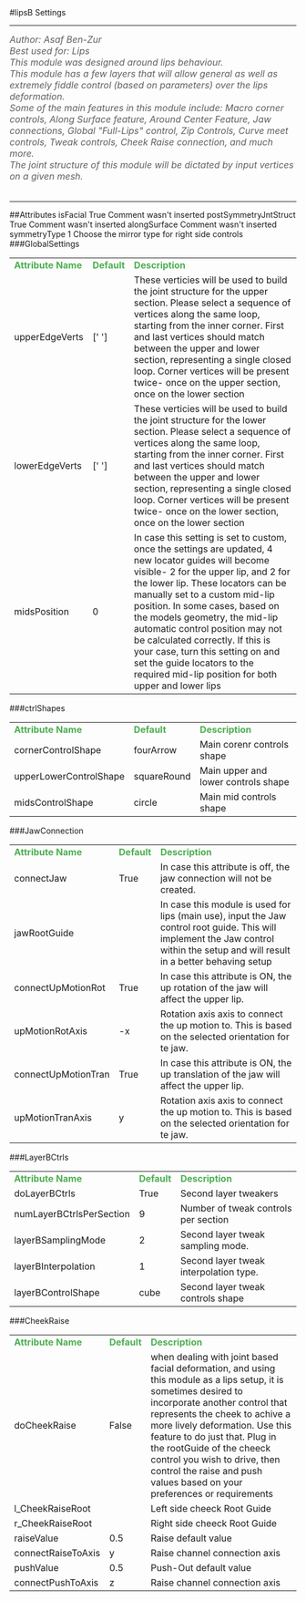 <body>
#lipsB Settings
<hr width = 100%>
<font color = #5f5f5f size = 3pt>
<i>
Author: Asaf Ben-Zur <br>
Best used for: Lips <br>
This module was designed around lips behaviour. <br>
This module has a few layers that will allow general as well as extremely fiddle control (based on parameters) over the lips deformation. <br>
Some of the main features in this module include: Macro corner controls, Along Surface feature, Around Center Feature, Jaw connections, Global "Full-Lips" control, Zip Controls, Curve meet controls, Tweak controls, Cheek Raise connection,  and much more. <br>
The joint structure of this module will be dictated by input vertices on a given mesh. <br>
</i>
<br>
</font>
<hr width = 100%>
##Attributes
<tr><td>isFacial</td>
<td>True</td>
<td>Comment wasn't inserted</td></tr>
<tr><td>postSymmetryJntStruct</td>
<td>True</td>
<td>Comment wasn't inserted</td></tr>
<tr><td>alongSurface</td>
<td></td>
<td>Comment wasn't inserted</td></tr>
<tr><td>symmetryType</td>
<td>1</td>
<td>Choose the mirror type for right side controls</td></tr>
</table></font>
###GlobalSettings
<table><tr><td><b><font size = 3pt color = #4caf50>Attribute Name</td><td><font color = #4caf50><b>Default</td><td><font color = #4caf50><b>Description</td></tr>
<tr><td>upperEdgeVerts</td>
<td>[' ']</td>
<td>These verticies will be used to build the joint structure for the upper section. Please select a sequence of vertices along the same loop, starting from the inner corner. First and last vertices should match between the upper and lower section, representing a single closed loop. Corner vertices will be present twice- once on the upper section, once on the lower section</td></tr>
<tr><td>lowerEdgeVerts</td>
<td>[' ']</td>
<td>These verticies will be used to build the joint structure for the lower section. Please select a sequence of vertices along the same loop, starting from the inner corner. First and last vertices should match between the upper and lower section, representing a single closed loop. Corner vertices will be present twice- once on the lower section, once on the lower section</td></tr>
<tr><td>midsPosition</td>
<td>0</td>
<td>In case this setting is set to custom, once the settings are updated, 4 new locator guides will become visible- 2 for the upper lip, and 2 for the lower lip. These locators can be manually set to a custom mid-lip position. In some cases, based on the models geometry, the mid-lip automatic control position may not be calculated correctly. If this is your case, turn this setting on and set the guide locators to the required mid-lip position for both upper and lower lips</td></tr>
</table></font>
###ctrlShapes
<table><tr><td><b><font size = 3pt color = #4caf50>Attribute Name</td><td><font color = #4caf50><b>Default</td><td><font color = #4caf50><b>Description</td></tr>
<tr><td>cornerControlShape</td>
<td>fourArrow</td>
<td>Main corenr controls shape</td></tr>
<tr><td>upperLowerControlShape</td>
<td>squareRound</td>
<td>Main upper and lower controls shape</td></tr>
<tr><td>midsControlShape</td>
<td>circle</td>
<td>Main mid controls shape</td></tr>
</table></font>
###JawConnection
<table><tr><td><b><font size = 3pt color = #4caf50>Attribute Name</td><td><font color = #4caf50><b>Default</td><td><font color = #4caf50><b>Description</td></tr>
<tr><td>connectJaw</td>
<td>True</td>
<td>In case this attribute is off, the jaw connection will not be created.</td></tr>
<tr><td>jawRootGuide</td>
<td></td>
<td>In case this module is used for lips (main use), input the Jaw control root guide. This will implement the Jaw control within the setup and will result in a better behaving setup</td></tr>
<tr><td>connectUpMotionRot</td>
<td>True</td>
<td>In case this attribute is ON, the up rotation of the jaw will affect the upper lip.</td></tr>
<tr><td>upMotionRotAxis</td>
<td>-x</td>
<td>Rotation axis axis to connect the up motion to. This is based on the selected orientation for te jaw.</td></tr>
<tr><td>connectUpMotionTran</td>
<td>True</td>
<td>In case this attribute is ON, the up translation of the jaw will affect the upper lip.</td></tr>
<tr><td>upMotionTranAxis</td>
<td>y</td>
<td>Rotation axis axis to connect the up motion to. This is based on the selected orientation for te jaw.</td></tr>
</table></font>
###LayerBCtrls
<table><tr><td><b><font size = 3pt color = #4caf50>Attribute Name</td><td><font color = #4caf50><b>Default</td><td><font color = #4caf50><b>Description</td></tr>
<tr><td>doLayerBCtrls</td>
<td>True</td>
<td>Second layer tweakers</td></tr>
<tr><td>numLayerBCtrlsPerSection</td>
<td>9</td>
<td>Number of tweak controls per section</td></tr>
<tr><td>layerBSamplingMode</td>
<td>2</td>
<td>Second layer tweak sampling mode.</td></tr>
<tr><td>layerBInterpolation</td>
<td>1</td>
<td>Second layer tweak interpolation type.</td></tr>
<tr><td>layerBControlShape</td>
<td>cube</td>
<td>Second layer tweak controls shape</td></tr>
</table></font>
###CheekRaise
<table><tr><td><b><font size = 3pt color = #4caf50>Attribute Name</td><td><font color = #4caf50><b>Default</td><td><font color = #4caf50><b>Description</td></tr>
<tr><td>doCheekRaise</td>
<td>False</td>
<td>when dealing with joint based facial deformation, and using this module as a lips setup, it is sometimes desired to incorporate another control that represents the cheek to achive a more lively deformation. Use this feature to do just that. Plug in the rootGuide of the cheeck control you wish to drive, then control the raise and push values based on your preferences or requirements</td></tr>
<tr><td>l_CheekRaiseRoot</td>
<td></td>
<td>Left side cheeck Root Guide</td></tr>
<tr><td>r_CheekRaiseRoot</td>
<td></td>
<td>Right side cheeck Root Guide</td></tr>
<tr><td>raiseValue</td>
<td>0.5</td>
<td>Raise default value</td></tr>
<tr><td>connectRaiseToAxis</td>
<td>y</td>
<td>Raise channel connection axis</td></tr>
<tr><td>pushValue</td>
<td>0.5</td>
<td>Push-Out default value</td></tr>
<tr><td>connectPushToAxis</td>
<td>z</td>
<td>Raise channel connection axis</td></tr>
</table></font>
